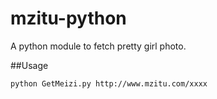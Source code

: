 # mzitu-python

A python module to fetch pretty girl photo.

##Usage

```
python GetMeizi.py http://www.mzitu.com/xxxx
```

